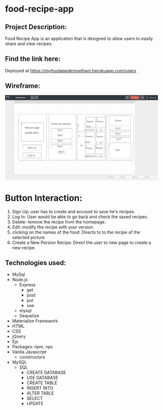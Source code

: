 # food-recipe-app

## Project Description:

Food Recipe App is an application that is designed to allow users to easily share and view recipes.

## Find the link here:

Deployed at https://myfoodappdemoelham.herokuapp.com/users .

## Wireframe:

![wireframe](wireframe.png)

# Button Interaction:

1. Sign Up: user has to create and account to save he's recipes.
2. Log In: User would be able to go back and check the saved recipes.
3. Delete: remove the recipe from the homepage.
4. Edit: modify the recipe with your version.
5. clicking on the names of the food: Directs to to the recipe of the selected picture. 
6. Create a New Persion Recipe: Direct the user to new page to create a new recipe. 

## Technologies used:
- MySql
- Node.js
    - Express
        - get
        - post
        - put
        - use
    - mysql
    - Sequelize
- Materialize Framework
- HTML
- CSS
- jQuery
- Ejs
- Packages: npm, npx
- Vanila Javascript
    - constructors
- MySQL
    - SQL
        - CREATE DATABASE
        - USE DATABASE
        - CREATE TABLE
        - INSERT INTO
        - ALTER TABLE
        - SELECT
        - UPDATE